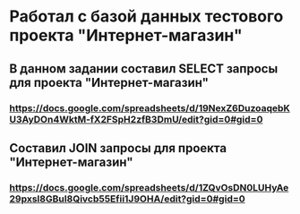 # Работал с базой данных тестового проекта "Интернет-магазин"

## В данном задании составил SELECT запросы для проекта "Интернет-магазин"
### https://docs.google.com/spreadsheets/d/19NexZ6DuzoaqebKU3AyDOn4WktM-fX2FSpH2zfB3DmU/edit?gid=0#gid=0

## Составил JOIN запросы для проекта "Интернет-магазин"
### https://docs.google.com/spreadsheets/d/1ZQvOsDN0LUHyAe29pxsl8GBuI8Qivcb55Efii1J9OHA/edit?gid=0#gid=0

